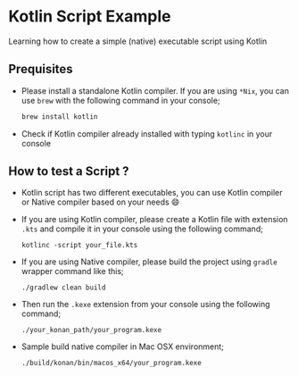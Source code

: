 # Kotlin Script Example
Learning how to create a simple (native) executable script using Kotlin

## Prequisites
* Please install a standalone Kotlin compiler. If you are using `*Nix`, you can use `brew` with the following command in your console;
  ```ruby
  brew install kotlin
  ```

* Check if Kotlin compiler already installed with typing `kotlinc` in your console

## How to test a Script ?

* Kotlin script has two different executables, you can use Kotlin compiler or Native compiler based on your needs :smile:

* If you are using Kotlin compiler, please create a Kotlin file with extension `.kts` and compile it in your console using the following command;
  ```kotlin;
  kotlinc -script your_file.kts
  ```

* If you are using Native compiler, please build the project using `gradle` wrapper command like this;
  ```groovy;
  ./gradlew clean build
  ```

* Then run the `.kexe` extension from your console using the following command;
  ```kotlin;
  ./your_konan_path/your_program.kexe
  ```

* Sample build native compiler in Mac OSX environment;
  ```kotlin;
  ./build/konan/bin/macos_x64/your_program.kexe
  ```
